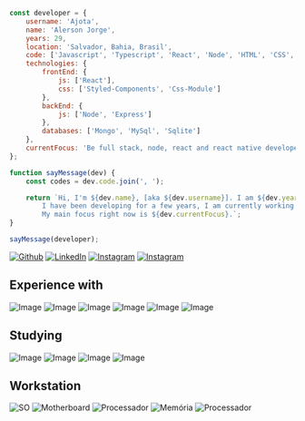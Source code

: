 ```js
const developer = {
	username: 'Ajota',
	name: 'Alerson Jorge',
	years: 29,
	location: 'Salvador, Bahia, Brasil',
	code: ['Javascript', 'Typescript', 'React', 'Node', 'HTML', 'CSS', 'PHP'],
	technologies: {
		frontEnd: {
			js: ['React'],
			css: ['Styled-Components', 'Css-Module']
		},
		backEnd: {
			js: ['Node', 'Express']
		},
		databases: ['Mongo', 'MySql', 'Sqlite']
	},
	currentFocus: 'Be full stack, node, react and react native developer',
};

function sayMessage(dev) {
	const codes = dev.code.join(', ');

	return `Hi, I'm ${dev.name}, [aka ${dev.username}]. I am ${dev.years} years old, I live in ${dev.location}.
		I have been developing for a few years, I am currently working and studying at ${codes}.
		My main focus right now is ${dev.currentFocus}.`;
}

sayMessage(developer);
```
[![Github](https://img.shields.io/badge/GitHub-100000?style=for-the-badge&logo=github&logoColor=white)](https://github.com/ajotanc)
[![LinkedIn](https://img.shields.io/badge/LinkedIn-0077B5?style=for-the-badge&logo=linkedin&logoColor=white)](https://linkedin.com/in/ajotanc)
[![Instagram](https://img.shields.io/badge/Instagram-E4405F?style=for-the-badge&logo=instagram&logoColor=white)](https://instagram.com/ajotanc)
[![Instagram](https://img.shields.io/badge/Gmail-D14836?style=for-the-badge&logo=gmail&logoColor=white)](mailto:ajotanc@gmail.com)

Experience with
------

![Image](https://img.shields.io/badge/HTML5-E34F26?style=for-the-badge&logo=html5&logoColor=white)
![Image](https://img.shields.io/badge/CSS3-1572B6?style=for-the-badge&logo=css3&logoColor=white)
![Image](https://img.shields.io/badge/JavaScript-F7DF1E?style=for-the-badge&logo=javascript&logoColor=black)
![Image](https://img.shields.io/badge/PHP-777BB4?style=for-the-badge&logo=php&logoColor=white)
![Image](https://img.shields.io/badge/Bootstrap-563D7C?style=for-the-badge&logo=bootstrap&logoColor=white)
![Image](https://img.shields.io/badge/MySQL-00000F?style=for-the-badge&logo=mysql&logoColor=white)

Studying
------

![Image](https://img.shields.io/badge/React-20232A?style=for-the-badge&logo=react&logoColor=61DAFB)
![Image](https://img.shields.io/badge/Node.js-43853D?style=for-the-badge&logo=node.js&logoColor=white)
![Image](https://img.shields.io/badge/TypeScript-007ACC?style=for-the-badge&logo=typescript&logoColor=white)
![Image](https://img.shields.io/badge/Sass-CC6699?style=for-the-badge&logo=sass&logoColor=white)


Workstation
------
![SO](https://img.shields.io/badge/Windows-53b7d2?style=for-the-badge&logo=windows&logoColor=white)
![Motherboard](https://img.shields.io/badge/motherboard-x570%20elite-53b7d2?style=for-the-badge&logoColor=white)
![Processador](https://img.shields.io/badge/AMD-Ryzen_5_3600-53b7d2?style=for-the-badge&logo=amd&logoColor=white)
![Memória](https://img.shields.io/badge/RAM-16GB-53b7d2?style=for-the-badge&logoColor=white)
![Processador](https://img.shields.io/badge/AMD-Radeon_RX_580-53b7d2?style=for-the-badge&logo=amd&logoColor=white)
